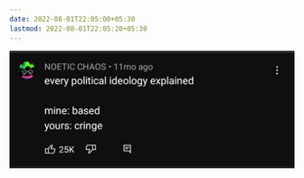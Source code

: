 ```yaml
---
date: 2022-08-01T22:05:00+05:30
lastmod: 2022-08-01T22:05:20+05:30
---
```


![Image](../dd9b89988796aab2e36ccc1be648c3b4.png)
